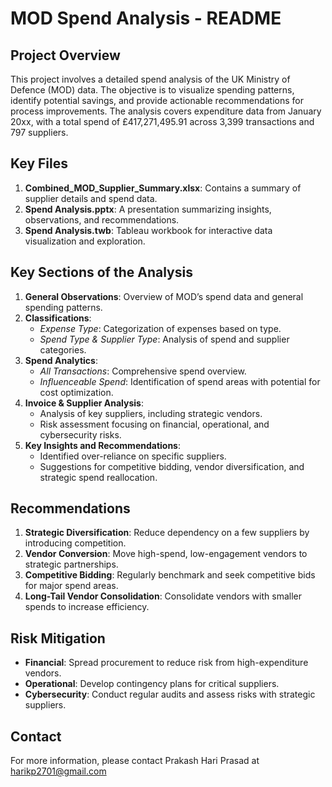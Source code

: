 
# MOD Spend Analysis - README

## Project Overview
This project involves a detailed spend analysis of the UK Ministry of Defence (MOD) data. The objective is to visualize spending patterns, identify potential savings, and provide actionable recommendations for process improvements. The analysis covers expenditure data from January 20xx, with a total spend of £417,271,495.91 across 3,399 transactions and 797 suppliers.

## Key Files
1. **Combined_MOD_Supplier_Summary.xlsx**: Contains a summary of supplier details and spend data.
2. **Spend Analysis.pptx**: A presentation summarizing insights, observations, and recommendations.
3. **Spend Analysis.twb**: Tableau workbook for interactive data visualization and exploration.

## Key Sections of the Analysis
1. **General Observations**: Overview of MOD’s spend data and general spending patterns.
2. **Classifications**:
   - *Expense Type*: Categorization of expenses based on type.
   - *Spend Type & Supplier Type*: Analysis of spend and supplier categories.
3. **Spend Analytics**:
   - *All Transactions*: Comprehensive spend overview.
   - *Influenceable Spend*: Identification of spend areas with potential for cost optimization.
4. **Invoice & Supplier Analysis**:
   - Analysis of key suppliers, including strategic vendors.
   - Risk assessment focusing on financial, operational, and cybersecurity risks.
5. **Key Insights and Recommendations**:
   - Identified over-reliance on specific suppliers.
   - Suggestions for competitive bidding, vendor diversification, and strategic spend reallocation.

## Recommendations
1. **Strategic Diversification**: Reduce dependency on a few suppliers by introducing competition.
2. **Vendor Conversion**: Move high-spend, low-engagement vendors to strategic partnerships.
3. **Competitive Bidding**: Regularly benchmark and seek competitive bids for major spend areas.
4. **Long-Tail Vendor Consolidation**: Consolidate vendors with smaller spends to increase efficiency.

## Risk Mitigation
- **Financial**: Spread procurement to reduce risk from high-expenditure vendors.
- **Operational**: Develop contingency plans for critical suppliers.
- **Cybersecurity**: Conduct regular audits and assess risks with strategic suppliers.

## Contact
For more information, please contact Prakash Hari Prasad at harikp2701@gmail.com
